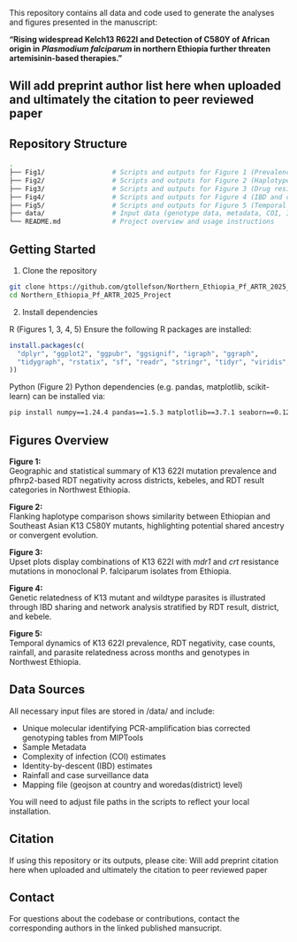 This repository contains all data and code used to generate the analyses and figures presented in the manuscript:

**“Rising widespread Kelch13 R622I and Detection of C580Y of African origin in *Plasmodium falciparum* in northern Ethiopia further threaten artemisinin-based therapies.”**

Will add preprint author list here when uploaded and ultimately the citation to peer reviewed paper
---

## Repository Structure

```bash
.
├── Fig1/                 # Scripts and outputs for Figure 1 (Prevalence and geography)
├── Fig2/                 # Scripts and outputs for Figure 2 (Haplotype comparison)
├── Fig3/                 # Scripts and outputs for Figure 3 (Drug resistance combinations)
├── Fig4/                 # Scripts and outputs for Figure 4 (IBD and clonal network analyses)
├── Fig5/                 # Scripts and outputs for Figure 5 (Temporal trends and relatedness)
├── data/                 # Input data (genotype data, metadata, COI, IBD, rainfall, case counts, mapping geojson)
└── README.md             # Project overview and usage instructions

```

## Getting Started

1. Clone the repository
```bash
git clone https://github.com/gtollefson/Northern_Ethiopia_Pf_ARTR_2025_Project.git
cd Northern_Ethiopia_Pf_ARTR_2025_Project
```

2. Install dependencies

R (Figures 1, 3, 4, 5)
Ensure the following R packages are installed:
```r
install.packages(c(
  "dplyr", "ggplot2", "ggpubr", "ggsignif", "igraph", "ggraph",
  "tidygraph", "rstatix", "sf", "readr", "stringr", "tidyr", "viridis", "terra"
))
```

Python (Figure 2)
Python dependencies (e.g. pandas, matplotlib, scikit-learn) can be installed via:
```bash
pip install numpy==1.24.4 pandas==1.5.3 matplotlib==3.7.1 seaborn==0.12.2 scipy==1.10.1 tqdm==4.65.0

```

## Figures Overview

**Figure 1:**  
Geographic and statistical summary of K13 622I mutation prevalence and pfhrp2-based RDT negativity across districts, kebeles, and RDT result categories in Northwest Ethiopia.

**Figure 2:**  
Flanking haplotype comparison shows similarity between Ethiopian and Southeast Asian K13 C580Y mutants, highlighting potential shared ancestry or convergent evolution.

**Figure 3:**  
Upset plots display combinations of K13 622I with _mdr1_ and _crt_ resistance mutations in monoclonal P. falciparum isolates from Ethiopia.

**Figure 4:**  
Genetic relatedness of K13 mutant and wildtype parasites is illustrated through IBD sharing and network analysis stratified by RDT result, district, and kebele.

**Figure 5:**  
Temporal dynamics of K13 622I prevalence, RDT negativity, case counts, rainfall, and parasite relatedness across months and genotypes in Northwest Ethiopia.

## Data Sources
All necessary input files are stored in /data/ and include:

* Unique molecular identifying PCR-amplification bias corrected genotyping tables from MIPTools
* Sample Metadata
* Complexity of infection (COI) estimates
* Identity-by-descent (IBD) estimates
* Rainfall and case surveillance data
* Mapping file (geojson at country and woredas(district) level)

You will need to adjust file paths in the scripts to reflect your local installation.

## Citation
If using this repository or its outputs, please cite: Will add preprint citation here when uploaded and ultimately the citation to peer reviewed paper

## Contact
For questions about the codebase or contributions, contact the corresponding authors in the linked published mansucript.